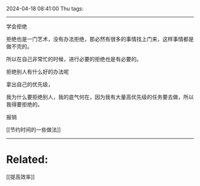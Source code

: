 2024-04-18 08:41:00 Thu 
tags: 

----
学会拒绝

拒绝也是一门艺术，没有办法拒绝，那必然有很多的事情找上门来，这样事情都是做不完的。

所以在自己非常忙的时候，进行必要的拒绝也是有必要的。

拒绝别人有什么好的办法呢

拿出自己的优先级，

我为什么要拒绝别人，我的底气何在，因为我有大量高优先级的任务要去做，所以我得要拒绝的。


报销

[[节约时间的一些做法]]




---
# Related:
[[提高效率]]